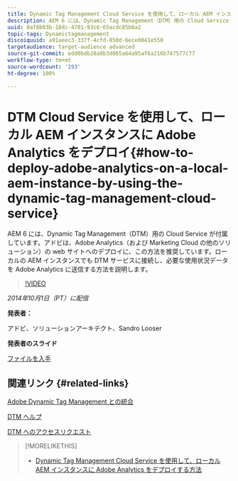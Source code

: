 ```yaml
---
title: Dynamic Tag Management Cloud Service を使用して、ローカル AEM インスタンスに Adobe Analytics をデプロイ
description: AEM 6 には、Dynamic Tag Management（DTM）用の Cloud Service が付属しています。アドビは、Adobe Analytics（および Marketing Cloud の他のソリューション）の web サイトへのデプロイに、この方法を推奨しています。ローカルの AEM インスタンスでも DTM サービスに接続し、必要な使用状況データを Adobe Analytics に送信する方法を説明します。
uuid: 0af8b03b-18dc-4701-93c6-65acdc85b6a2
topic-tags: Dynamictagmanagement
discoiquuid: a91aeec3-337f-4cfd-850d-6ece0041e550
targetaudience: target-audience advanced
source-git-commit: edd0bdb28a9b3d065a64a95af6a216b747577c77
workflow-type: tm+mt
source-wordcount: '193'
ht-degree: 100%

---
```


# DTM Cloud Service を使用して、ローカル AEM インスタンスに Adobe Analytics をデプロイ{#how-to-deploy-adobe-analytics-on-a-local-aem-instance-by-using-the-dynamic-tag-management-cloud-service}

AEM 6 には、Dynamic Tag Management（DTM）用の Cloud Service が付属しています。アドビは、Adobe Analytics（および Marketing Cloud の他のソリューション）の web サイトへのデプロイに、この方法を推奨しています。ローカルの AEM インスタンスでも DTM サービスに接続し、必要な使用状況データを Adobe Analytics に送信する方法を説明します。

>[!VIDEO](https://video.tv.adobe.com/v/19401/?quality=9)

*2014年10月1日（PT）に配信*

**発表者：**

アドビ、ソリューションアーキテクト、Sandro Looser

**発表者のスライド**

[ファイルを入手](assets/dtm-10-1-2014.pdf)

## 関連リンク {#related-links}

[Adobe Dynamic Tag Management との統合](http://docs.adobe.com/docs/ja/aem/6-0/administer/integration/marketing-cloud/dtm.html)

[DTM ヘルプ](https://experienceleague.adobe.com/docs/data-collection.html?lang=ja)

[DTM へのアクセスリクエスト](https://dtm.adobe.com/request_access)

<!--
[Get back to the Overview](https://helpx.adobe.com/experience-manager/kt/eseminars/gems/aem-index.html)
-->

>[!MORELIKETHIS]
>
>* [Dynamic Tag Management Cloud Service を使用して、ローカル AEM インスタンスに Adobe Analytics をデプロイする方法](aem-adobe-analytics-dynamic-tag-management.md)

